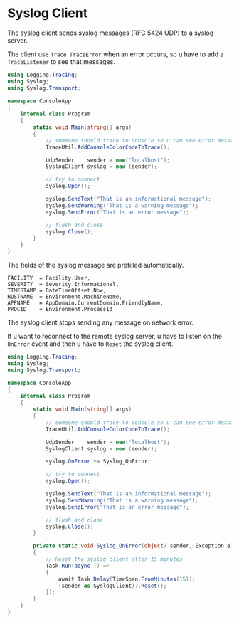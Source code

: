# Syslog Client

The syslog client sends syslog messages (RFC 5424 UDP) to a syslog server.

The client use ``Trace.TraceError`` when an error occurs, so u have to add a ``TraceListener`` to see that messages.

```csharp
using Logging.Tracing;
using Syslog;
using Syslog.Transport;

namespace ConsoleApp
{
    internal class Program
    {
        static void Main(string[] args)
        {
            // someone should trace to console so u can see error messages
            TraceUtil.AddConsoleColorCodeToTrace();

            UdpSender    sender = new("localhost");
            SyslogClient syslog = new (sender);

            // try to connect
            syslog.Open();

            syslog.SendText("That is an informational message");
            syslog.SendWarning("That is a warning message");
            syslog.SendError("That is an error message");

            // flush and close
            syslog.Close();
        }
    }
}
```

The fields of the syslog message are prefilled automatically.

```
FACILITY  = Facility.User,
SEVERITY  = Severity.Informational,
TIMESTAMP = DateTimeOffset.Now,
HOSTNAME  = Environment.MachineName,
APPNAME   = AppDomain.CurrentDomain.FriendlyName,
PROCID    = Environment.ProcessId
```

The syslog client stops sending any message on network error.

If u want to reconnect to the remote syslog server, u have to listen on the ``OnError`` event and then u have to ``Reset`` the syslog client.

```csharp
using Logging.Tracing;
using Syslog;
using Syslog.Transport;

namespace ConsoleApp
{
    internal class Program
    {
        static void Main(string[] args)
        {
            // someone should trace to console so u can see error messages
            TraceUtil.AddConsoleColorCodeToTrace();

            UdpSender    sender = new("localhost");
            SyslogClient syslog = new (sender);

            syslog.OnError += Syslog_OnError;

            // try to connect
            syslog.Open();

            syslog.SendText("That is an informational message");
            syslog.SendWarning("That is a warning message");
            syslog.SendError("That is an error message");

            // flush and close
            syslog.Close();
        }

        private static void Syslog_OnError(object? sender, Exception e)
        {
            // Reset the syslog client after 15 minutes
            Task.Run(async () =>
            {
                await Task.Delay(TimeSpan.FromMinutes(15));
                (sender as SyslogClient)?.Reset();
            });
        }
    }
}
```
